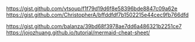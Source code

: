 https://gist.github.com/vtsoup/f1f79d19d6f8e58396bde8847c09a62e
https://gist.github.com/ChristopherA/bffddfdf7b1502215e44cec9fb766dfd

https://gist.github.com/balanza/39bd68f3978ae7dd6a486321b2251ce7
https://jojozhuang.github.io/tutorial/mermaid-cheat-sheet/
